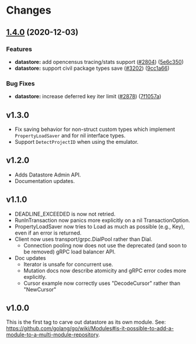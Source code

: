 # Changes

## [1.4.0](https://www.github.com/googleapis/google-cloud-go/compare/datastore/v1.3.0...v1.4.0) (2020-12-03)


### Features

* **datastore:** add opencensus tracing/stats support ([#2804](https://www.github.com/googleapis/google-cloud-go/issues/2804)) ([5e6c350](https://www.github.com/googleapis/google-cloud-go/commit/5e6c350b2ac94787934380e930af2cb2094fa8f1))
* **datastore:** support civil package types save ([#3202](https://www.github.com/googleapis/google-cloud-go/issues/3202)) ([9cc1a66](https://www.github.com/googleapis/google-cloud-go/commit/9cc1a66e22ecd8dcad1235c290f05b92edff5aa0))


### Bug Fixes

* **datastore:** increase deferred key iter limit ([#2878](https://www.github.com/googleapis/google-cloud-go/issues/2878)) ([7f1057a](https://www.github.com/googleapis/google-cloud-go/commit/7f1057a30d3b8691a22c85255bb41d31d42c6f9c))

## v1.3.0
- Fix saving behavior for non-struct custom types which implement
  `PropertyLoadSaver` and for nil interface types.
- Support `DetectProjectID` when using the emulator.

## v1.2.0
- Adds Datastore Admin API.
- Documentation updates.

## v1.1.0

- DEADLINE_EXCEEDED is now not retried.
- RunInTransaction now panics more explicitly on a nil TransactionOption.
- PropertyLoadSaver now tries to Load as much as possible (e.g., Key), even if an error is returned.
- Client now uses transport/grpc.DialPool rather than Dial.
  - Connection pooling now does not use the deprecated (and soon to be removed) gRPC load balancer API.
- Doc updates
  - Iterator is unsafe for concurrent use.
  - Mutation docs now describe atomicity and gRPC error codes more explicitly.
  - Cursor example now correctly uses "DecodeCursor" rather than "NewCursor"

## v1.0.0

This is the first tag to carve out datastore as its own module. See:
https://github.com/golang/go/wiki/Modules#is-it-possible-to-add-a-module-to-a-multi-module-repository.
